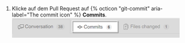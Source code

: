 1. Klicke auf dem Pull Request auf {% octicon "git-commit" aria-label="The commit icon" %} **Commits**. ![Registerkarte „Commits" auf einem Pull Request](/assets/images/help/pull_requests/pull-request-tabs-commits.png)
